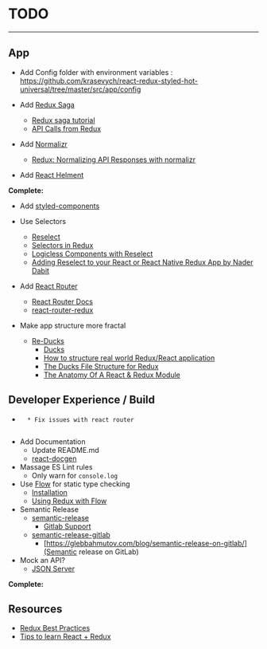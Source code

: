 # TODO

---

## App

* Add Config folder with environment variables : https://github.com/krasevych/react-redux-styled-hot-universal/tree/master/src/app/config

* Add [Redux Saga](https://github.com/redux-saga/redux-saga)
    * [Redux saga tutorial](https://www.youtube.com/watch?v=dOqhOg4ekRk)
    * [API Calls from Redux](https://www.youtube.com/watch?v=msx0Qiu8NxQ)

* Add [Normalizr](https://github.com/paularmstrong/normalizr)
    * [Redux: Normalizing API Responses with normalizr](https://egghead.io/lessons/javascript-redux-normalizing-api-responses-with-normalizr)

* Add [React Helment]()

**Complete:**

* Add [styled-components](https://www.styled-components.com/)

* Use Selectors
    * [Reselect](https://github.com/reactjs/reselect#example)
    * [Selectors in Redux](https://www.youtube.com/watch?v=frT3to2ACC)
    * [Logicless Components with Reselect](https://www.youtube.com/watch?v=XCQ0ZSr-a2o)
    * [Adding Reselect to your React or React Native Redux App by Nader Dabit](https://www.youtube.com/watch?v=PqgVFmFyDi8)

* Add [React Router](https://reacttraining.com/react-router/)
    * [React Router Docs](https://reacttraining.com/react-router/web)
    * [react-router-redux](https://github.com/reactjs/react-router-redux)

* Make app structure more fractal
    * [Re-Ducks](https://github.com/alexnm/re-ducks)
        * [Ducks](https://github.com/erikras/ducks-modular-redux)
        * [How to structure real world Redux/React application](https://medium.com/@yiquanzhou/how-to-structure-real-world-redux-react-application-d61e66a7dd36)
        * [The Ducks File Structure for Redux](https://medium.com/@scbarrus/the-ducks-file-structure-for-redux-d63c41b7035)
        * [The Anatomy Of A React & Redux Module](https://jaysoo.ca/2016/02/28/applying-code-organization-rules-to-concrete-redux-code/#module-index-and-constants)

## Developer Experience / Build


* ~~~Hot Module Reload~~~
    * Fix issues with react router


* Add Documentation
    * Update README.md
    * [react-docgen](https://github.com/reactjs/react-docgen)
* Massage ES Lint rules
    * Only warn for `console.log`
* Use [Flow](https://flow.org) for static type checking
    * [Installation](https://flow.org/en/docs/install/)
    * [Using Redux with Flow](http://frantic.im/using-redux-with-flow)
* Semantic Release
	* [semantic-release](https://github.com/semantic-release/semantic-release)
		* [Gitlab Support](https://github.com/semantic-release/semantic-release/issues/37)
	* [semantic-release-gitlab](https://www.npmjs.com/package/semantic-release-gitlab)
		* [https://glebbahmutov.com/blog/semantic-release-on-gitlab/](Semantic release on GitLab)
* Mock an API?
    * [JSON Server](https://github.com/typicode/json-server)

**Complete:**

## Resources

* [Redux Best Practices](https://medium.com/@kylpo/redux-best-practices-eef55a20cc72)
* [Tips to learn React + Redux](https://www.robinwieruch.de/tips-to-learn-react-redux/)